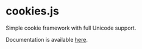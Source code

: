 # cookies.js

Simple cookie framework with full Unicode support.

Documentation is available [here](https://developer.mozilla.org/en-US/docs/Web/API/Document/cookie/Simple_document.cookie_framework).
